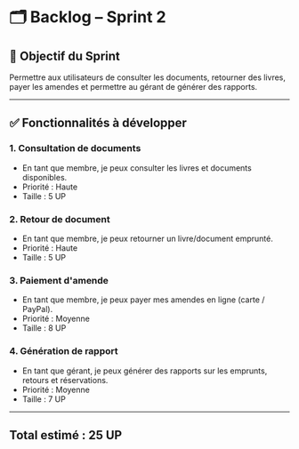 
# 🗂️ Backlog – Sprint 2

## 🎯 Objectif du Sprint
Permettre aux utilisateurs de consulter les documents, retourner des livres, payer les amendes et permettre au gérant de générer des rapports.

---

## ✅ Fonctionnalités à développer

### 1. Consultation de documents
- En tant que membre, je peux consulter les livres et documents disponibles.
- Priorité : Haute
- Taille : 5 UP

### 2. Retour de document
- En tant que membre, je peux retourner un livre/document emprunté.
- Priorité : Haute
- Taille : 5 UP

### 3. Paiement d'amende
- En tant que membre, je peux payer mes amendes en ligne (carte / PayPal).
- Priorité : Moyenne
- Taille : 8 UP

### 4. Génération de rapport
- En tant que gérant, je peux générer des rapports sur les emprunts, retours et réservations.
- Priorité : Moyenne
- Taille : 7 UP

---

## Total estimé : **25 UP**
